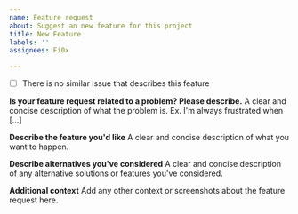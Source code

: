 ```yaml
---
name: Feature request
about: Suggest an new feature for this project
title: New Feature
labels: ''
assignees: Fi0x

---
```


- [ ] There is no similar issue that describes this feature

**Is your feature request related to a problem? Please describe.**
A clear and concise description of what the problem is. Ex. I'm always frustrated when [...]

**Describe the feature you'd like**
A clear and concise description of what you want to happen.

**Describe alternatives you've considered**
A clear and concise description of any alternative solutions or features you've considered.

**Additional context**
Add any other context or screenshots about the feature request here.
